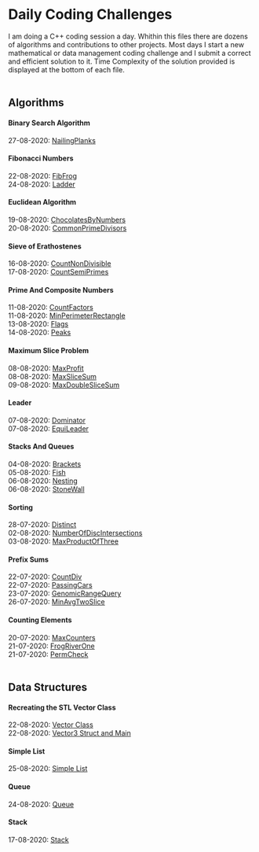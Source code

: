 # Daily Coding Challenges
  
I am doing a C++ coding session a day. Whithin this files there are dozens of algorithms and contributions to other projects. Most days I start a new  mathematical or data management coding challenge and I submit a correct and efficient solution to it. Time Complexity of the solution provided is displayed at the bottom of each file.<br/><br/>

## **Algorithms**

#### Binary Search Algorithm

27-08-2020: [NailingPlanks](https://github.com/ManuCanedo/DailyCodingChallenges-Cpp/tree/master/Algorithms_BinarySearchAlgorithm/NailingPlanks)

#### Fibonacci Numbers

22-08-2020: [FibFrog](https://github.com/ManuCanedo/DailyCodingChallenges-Cpp/tree/master/Algorithms_FibonacciNumbers/FibFrog)  
24-08-2020: [Ladder](https://github.com/ManuCanedo/DailyCodingChallenges-Cpp/tree/master/Algorithms_FibonacciNumbers/Ladder)

#### Euclidean Algorithm

19-08-2020: [ChocolatesByNumbers](https://github.com/ManuCanedo/DailyCodingChallenges-Cpp/tree/master/Algorithms_EuclideanAlgorithm/ChocolatesByNumbers)  
20-08-2020: [CommonPrimeDivisors](https://github.com/ManuCanedo/DailyCodingChallenges-Cpp/tree/master/Algorithms_EuclideanAlgorithm/CommonPrimeDivisors)

#### Sieve of Erathostenes

16-08-2020: [CountNonDivisible](https://github.com/ManuCanedo/DailyCodingChallenges-Cpp/tree/master/Algorithms_SieveOfErathostenes/CountNonDivisible)  
17-08-2020: [CountSemiPrimes](https://github.com/ManuCanedo/DailyCodingChallenges-Cpp/tree/master/Algorithms_SieveOfErathostenes/CountSemiPrimes)

#### Prime And Composite Numbers

11-08-2020: [CountFactors](https://github.com/ManuCanedo/DailyCodingChallenges-Cpp/tree/master/Algorithms_Prime%26CompositeNumbers/CountFactors)  
11-08-2020: [MinPerimeterRectangle](https://github.com/ManuCanedo/DailyCodingChallenges-Cpp/tree/master/Algorithms_Prime%26CompositeNumbers/MinPerimeterRectangle)  
13-08-2020: [Flags](https://github.com/ManuCanedo/DailyCodingChallenges-Cpp/tree/master/Algorithms_Prime&CompositeNumbers/Flags)  
14-08-2020: [Peaks](https://github.com/ManuCanedo/DailyCodingChallenges-Cpp/tree/master/Algorithms_Prime%26CompositeNumbers/Peaks)

#### Maximum Slice Problem

08-08-2020: [MaxProfit](https://github.com/ManuCanedo/DailyCodingChallenges-Cpp/tree/master/Algorithms_MaxSliceProblem/MaxProfit)  
08-08-2020: [MaxSliceSum](https://github.com/ManuCanedo/DailyCodingChallenges-Cpp/tree/master/Algorithms_MaxSliceProblem/MaxSliceSum)  
09-08-2020: [MaxDoubleSliceSum](https://github.com/ManuCanedo/DailyCodingChallenges-Cpp/tree/master/Algorithms_MaxSliceProblem/MaxDoubleSliceSum)

#### Leader

07-08-2020: [Dominator](https://github.com/ManuCanedo/DailyCodingChallenges-Cpp/tree/master/Algorithms_Leader/Dominator)  
07-08-2020: [EquiLeader](https://github.com/ManuCanedo/DailyCodingChallenges-Cpp/tree/master/Algorithms_Leader/EquiLeader)

#### Stacks And Queues

04-08-2020: [Brackets](https://github.com/ManuCanedo/DailyCodingChallenges-Cpp/blob/master/Algorithms_Stacks%26Queues/08_04_Brackets.cpp)  
05-08-2020: [Fish](https://github.com/ManuCanedo/DailyCodingChallenges-Cpp/blob/master/Algorithms_Stacks%26Queues/08_05_Fish.cpp)  
06-08-2020: [Nesting](https://github.com/ManuCanedo/DailyCodingChallenges-Cpp/blob/master/Algorithms_Stacks%26Queues/08_06_Nesting.cpp)  
06-08-2020: [StoneWall](https://github.com/ManuCanedo/DailyCodingChallenges-Cpp/blob/master/Algorithms_Stacks%26Queues/08_06_StoneWall.cpp)

#### Sorting

28-07-2020: [Distinct](https://github.com/ManuCanedo/DailyCodingChallenges-Cpp/blob/master/Algorithms_Sorting/07_28_Distinct.cpp)  
02-08-2020: [NumberOfDiscIntersections](https://github.com/ManuCanedo/DailyCodingChallenges-Cpp/blob/master/Algorithms_Sorting/08_02_NumberOfDiscIntersections.cpp)  
03-08-2020: [MaxProductOfThree](https://github.com/ManuCanedo/DailyCodingChallenges-Cpp/blob/master/Algorithms_Sorting/%2008_03_MaxProductOfThree.cpp)

#### Prefix Sums

22-07-2020: [CountDiv](https://github.com/ManuCanedo/DailyCodingChallenges-Cpp/tree/master/Algorithms_PrefixSums/CountDiv)  
22-07-2020: [PassingCars](https://github.com/ManuCanedo/DailyCodingChallenges-Cpp/tree/master/Algorithms_PrefixSums/PassingCars)  
23-07-2020: [GenomicRangeQuery](https://github.com/ManuCanedo/DailyCodingChallenges-Cpp/tree/master/Algorithms_PrefixSums/GenomicRangeQuery)  
26-07-2020: [MinAvgTwoSlice](https://github.com/ManuCanedo/DailyCodingChallenges-Cpp/tree/master/Algorithms_PrefixSums/MinAvgTwoSlice)

#### Counting Elements

20-07-2020: [MaxCounters](https://github.com/ManuCanedo/DailyCodingChallenges-Cpp/blob/master/Algorithms_CountingElements/07_20_MaxCounters.cpp)  
21-07-2020: [FrogRiverOne](https://github.com/ManuCanedo/DailyCodingChallenges-Cpp/blob/master/Algorithms_CountingElements/07_21_FrogRiverOne.cpp)  
21-07-2020: [PermCheck](https://github.com/ManuCanedo/DailyCodingChallenges-Cpp/blob/master/Algorithms_CountingElements/07_21_PermCheck.cpp)<br/><br/>

## **Data Structures**

#### Recreating the STL Vector Class

22-08-2020: [Vector Class](https://github.com/ManuCanedo/DailyCodingChallenges-Cpp/blob/master/DataStructures_StdVectorClass/08_22_Vector.h)  
22-08-2020: [Vector3 Struct and Main](https://github.com/ManuCanedo/DailyCodingChallenges-Cpp/blob/master/DataStructures_StdVectorClass/08_22_Vector3AndMain.cpp)

#### Simple List

25-08-2020: [Simple List](https://github.com/ManuCanedo/DailyCodingChallenges-Cpp/blob/master/DataStructures_SimpleList/25_08_SimpleList.cpp)

#### Queue

24-08-2020: [Queue](https://github.com/ManuCanedo/DailyCodingChallenges-Cpp/blob/master/DataStructures_Queue/24_08_SimpleQueue.cpp)

#### Stack

17-08-2020: [Stack](https://github.com/ManuCanedo/DailyCodingChallenges-Cpp/blob/master/DataStructures_Stack/08_17_SimpleStack.cpp)





